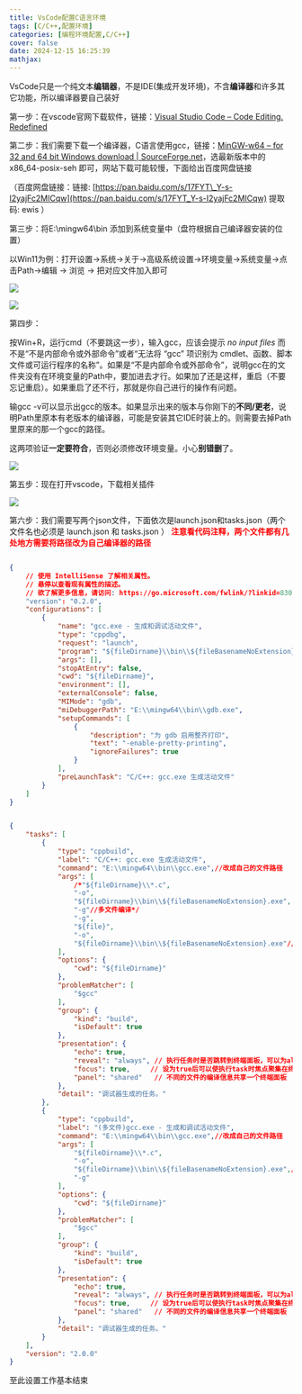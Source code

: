```yaml
---
title: VsCode配置C语言环境
tags: [C/C++,配置环境]
categories: [编程环境配置,C/C++]
cover: false
date: 2024-12-15 16:25:39
mathjax:
---
```


VsCode只是一个纯文本**编辑器**，不是IDE(集成开发环境)，不含**编译器**和许多其它功能，所以编译器要自己装好

第一步：在vscode官网下载软件，链接：[](https://code.visualstudio.com/)[Visual Studio Code – Code Editing. Redefined](https://code.visualstudio.com/)

第二步：我们需要下载一个编译器，C语言使用gcc，链接：[MinGW-w64 – for 32 and 64 bit Windows download | SourceForge.net](https://sourceforge.net/projects/mingw-w64/)，选最新版本中的 x86\_64-posix-seh 即可，网站下载可能较慢，下面给出百度网盘链接

（百度网盘链接：链接: [https://pan.baidu.com/s/17FYT\_Y-s-I2yajFc2MICqw](https://pan.baidu.com/s/17FYT_Y-s-I2yajFc2MICqw) 提取码: ewis ）

第三步：将E:\\mingw64\\bin 添加到系统变量中（盘符根据自己编译器安装的位置）

以Win11为例：打开设置-&gt;系统-&gt;关于-&gt;高级系统设置-&gt;环境变量-&gt;系统变量-&gt;点击Path-&gt;编辑 -&gt; 浏览 -&gt; 把对应文件加入即可

![](https://cdn.jsdelivr.net/gh/hiyoung3937/img_hiyoung@master/bolg/配置C语言_2.1kpkhe2uoc2o.jpg)

![](https://cdn.jsdelivr.net/gh/hiyoung3937/img_hiyoung@master/bolg/配置C语言_3.1zghj049j51c.jpg)

第四步：

按Win+R，运行cmd（不要跳这一步），输入gcc，应该会提示 *no input files* 而不是“不是内部命令或外部命令”或者“无法将 “gcc” 项识别为 cmdlet、函数、脚本文件或可运行程序的名称”。如果是“不是内部命令或外部命令”，说明gcc在的文件夹没有在环境变量的Path中，要加进去才行。如果加了还是这样，重启（不要忘记重启）。如果重启了还不行，那就是你自己进行的操作有问题。

输gcc -v可以显示出gcc的版本。如果显示出来的版本与你刚下的**不同/更老**，说明Path里原本有老版本的编译器，可能是安装其它IDE时装上的。则需要去掉Path里原来的那一个gcc的路径。

这两项验证**一定要符合**，否则必须修改环境变量。小心**别错删**了。

![](https://cdn.jsdelivr.net/gh/hiyoung3937/img_hiyoung@master/bolg/配置C语言_4.2cndmw8ru0kk.jpg)

第五步：现在打开vscode，下载相关插件

![](https://cdn.jsdelivr.net/gh/hiyoung3937/img_hiyoung@master/bolg/配置C语言_5.14p5s9c8oocg.jpg)

第六步：我们需要写两个json文件，下面依次是launch.json和tasks.json（两个文件名也必须是 launch.json 和 tasks.json ） **<span class="has-inline-color" style="color:#ff0000">注意看代码注释，两个文件都有几处地方需要将路径改为自己编译器的路径</span>**

```json

{
    // 使用 IntelliSense 了解相关属性。 
    // 悬停以查看现有属性的描述。
    // 欲了解更多信息，请访问: https://go.microsoft.com/fwlink/?linkid=830387
    "version": "0.2.0",
    "configurations": [
        {
            "name": "gcc.exe - 生成和调试活动文件",
            "type": "cppdbg",
            "request": "launch",
            "program": "${fileDirname}\\bin\\${fileBasenameNoExtension}.exe",//这里意思生成的二进制代码会放入当前文件的bin文件夹中，我们需要自己新建一个bin文件夹
            "args": [],
            "stopAtEntry": false,
            "cwd": "${fileDirname}",
            "environment": [],
            "externalConsole": false,
            "MIMode": "gdb",
            "miDebuggerPath": "E:\\mingw64\\bin\\gdb.exe",
            "setupCommands": [
                {
                    "description": "为 gdb 启用整齐打印",
                    "text": "-enable-pretty-printing",
                    "ignoreFailures": true
                }
            ],
            "preLaunchTask": "C/C++: gcc.exe 生成活动文件"
        }
    ]
}

```

```json

{
    "tasks": [
        {
            "type": "cppbuild",
            "label": "C/C++: gcc.exe 生成活动文件",
            "command": "E:\\mingw64\\bin\\gcc.exe",//改成自己的文件路径
            "args": [
                /*"${fileDirname}\\*.c",
                "-o",
                "${fileDirname}\\bin\\${fileBasenameNoExtension}.exe",
                "-g"//多文件编译*/
                "-g",
                "${file}",
                "-o",
                "${fileDirname}\\bin\\${fileBasenameNoExtension}.exe"//这里意思生成的二进制代码会放入当前文件的bin文件夹中，我们需要自己新建一个bin文件夹
            ],
            "options": {
                "cwd": "${fileDirname}"
            },
            "problemMatcher": [
                "$gcc"
            ],
            "group": {
                "kind": "build",
                "isDefault": true
            },
            "presentation": {
                "echo": true,
                "reveal": "always", // 执行任务时是否跳转到终端面板，可以为always，silent，never。具体参见VSC的文档
                "focus": true,     // 设为true后可以使执行task时焦点聚集在终端，但对编译C/C++来说，设为true没有意义
                "panel": "shared"   // 不同的文件的编译信息共享一个终端面板
            },
            "detail": "调试器生成的任务。"
        },
        {
            "type": "cppbuild",
            "label": "(多文件)gcc.exe - 生成和调试活动文件",
            "command": "E:\\mingw64\\bin\\gcc.exe",//改成自己的文件路径
            "args": [
                "${fileDirname}\\*.c",
                "-o",
                "${fileDirname}\\bin\\${fileBasenameNoExtension}.exe",//这里意思生成的二进制代码会放入当前文件的bin文件夹中，我们需要自己新建一个bin文件夹
                "-g"
            ],
            "options": {
                "cwd": "${fileDirname}"
            },
            "problemMatcher": [
                "$gcc"
            ],
            "group": {
                "kind": "build",
                "isDefault": true
            },
            "presentation": {
                "echo": true,
                "reveal": "always", // 执行任务时是否跳转到终端面板，可以为always，silent，never。具体参见VSC的文档
                "focus": true,     // 设为true后可以使执行task时焦点聚集在终端，但对编译C/C++来说，设为true没有意义
                "panel": "shared"   // 不同的文件的编译信息共享一个终端面板
            },
            "detail": "调试器生成的任务。"
        }
    ],
    "version": "2.0.0"
}

```

至此设置工作基本结束